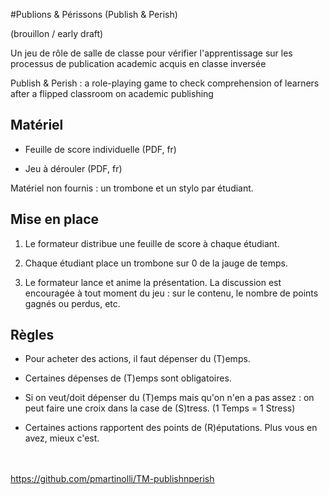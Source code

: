 #Publions &amp; Périssons (Publish &amp; Perish)

(brouillon / early draft)

Un jeu de rôle de salle de classe pour vérifier l'apprentissage sur les processus de publication academic acquis en classe inversée

Publish &amp; Perish : a role-playing game to check comprehension of learners after a flipped classroom on academic publishing

## Matériel

- Feuille de score individuelle (PDF, fr)

- Jeu à dérouler (PDF, fr)

Matériel non fournis : un trombone et un stylo par étudiant.

## Mise en place

1. Le formateur distribue une feuille de score à chaque étudiant. 

2. Chaque étudiant place un trombone sur 0 de la jauge de temps.

3. Le formateur lance et anime la présentation. La discussion est encouragée à tout moment du jeu : sur le contenu, le nombre de points gagnés ou perdus, etc.

## Règles

* Pour acheter des actions, il faut dépenser du (T)emps. 

* Certaines dépenses de (T)emps sont obligatoires.

* Si on veut/doit dépenser du (T)emps mais qu'on n'en a pas assez : on peut faire une croix dans la case de (S)tress. (1 Temps = 1 Stress)

* Certaines actions rapportent des points de (R)éputations. Plus vous en avez, mieux c'est.







\
\
https://github.com/pmartinolli/TM-publishnperish
